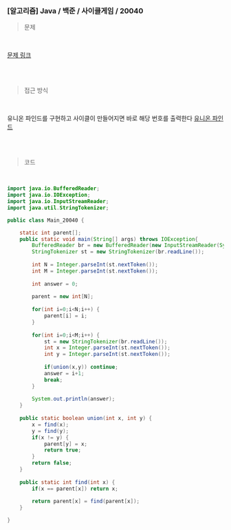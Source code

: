 <h3>[알고리즘]  Java / 백준 / 사이클게임 / 20040 </h3>

> 문제
> 

<br>

[문제 링크](https://www.acmicpc.net/problem/1339)

<br>

<br>

> 접근 방식
> 

<br>

유니온 파인드를 구현하고 사이클이 만들어지면 바로 해당 번호를 출력한다
[유니온 파인드](https://velog.io/@gandi0330/%EC%95%8C%EA%B3%A0%EB%A6%AC%EC%A6%98-%EA%B0%9C%EB%85%90-Union-find)

<br>
<br>

> 코드
> 

<br>

```java
import java.io.BufferedReader;
import java.io.IOException;
import java.io.InputStreamReader;
import java.util.StringTokenizer;

public class Main_20040 {

	static int parent[];
	public static void main(String[] args) throws IOException{
		BufferedReader br = new BufferedReader(new InputStreamReader(System.in));
		StringTokenizer st = new StringTokenizer(br.readLine());
		
		int N = Integer.parseInt(st.nextToken());
		int M = Integer.parseInt(st.nextToken());
		
		int answer = 0;
		
		parent = new int[N];
		
		for(int i=0;i<N;i++) {
			parent[i] = i;
		}
		
		for(int i=0;i<M;i++) {
			st = new StringTokenizer(br.readLine());
			int x = Integer.parseInt(st.nextToken());
			int y = Integer.parseInt(st.nextToken());
			
			if(union(x,y)) continue;
			answer = i+1;
			break;
		}	
		
		System.out.println(answer);
	}
	
	public static boolean union(int x, int y) {
		x = find(x);
		y = find(y);
		if(x != y) {
			parent[y] = x;
			return true;
		}
		return false;
	}
	
	public static int find(int x) {
		if(x == parent[x]) return x;
		
		return parent[x] = find(parent[x]);
	}

}
```
